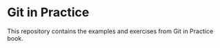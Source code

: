 Git in Practice
===============

This repository contains the examples and exercises from Git in Practice book.
